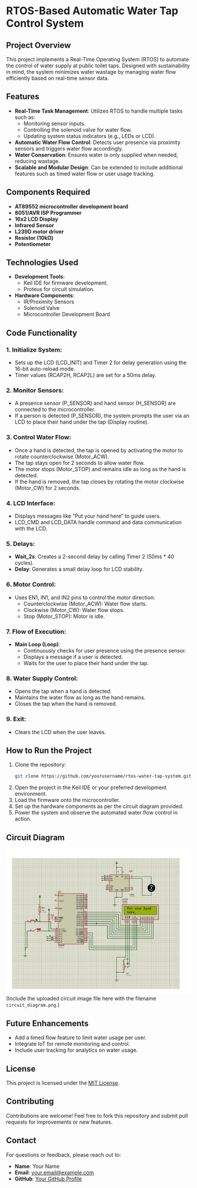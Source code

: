# RTOS-Based Automatic Water Tap Control System

## Project Overview
This project implements a Real-Time Operating System (RTOS) to automate the control of water supply at public toilet taps. Designed with sustainability in mind, the system minimizes water wastage by managing water flow efficiently based on real-time sensor data.

## Features
- **Real-Time Task Management**: Utilizes RTOS to handle multiple tasks such as:
  - Monitoring sensor inputs.
  - Controlling the solenoid valve for water flow.
  - Updating system status indicators (e.g., LEDs or LCD).
- **Automatic Water Flow Control**: Detects user presence via proximity sensors and triggers water flow accordingly.
- **Water Conservation**: Ensures water is only supplied when needed, reducing wastage.
- **Scalable and Modular Design**: Can be extended to include additional features such as timed water flow or user usage tracking.

## Components Required
- **AT89S52 microcontroller development board**
- **8051/AVR ISP Programmer**
- **16x2 LCD Display**
- **Infrared Sensor**
- **L239D motor driver**
- **Resistor (10kΩ)**
- **Potentiometer**

## Technologies Used
- **Development Tools**:
  - Keil IDE for firmware development.
  - Proteus for circuit simulation.
- **Hardware Components**:
  - IR/Proximity Sensors
  - Solenoid Valve
  - Microcontroller Development Board

## Code Functionality
### 1. Initialize System:
- Sets up the LCD (LCD_INIT) and Timer 2 for delay generation using the 16-bit auto-reload mode.
- Timer values (RCAP2H, RCAP2L) are set for a 50ms delay.

### 2. Monitor Sensors:
- A presence sensor (P_SENSOR) and hand sensor (H_SENSOR) are connected to the microcontroller.
- If a person is detected (P_SENSOR), the system prompts the user via an LCD to place their hand under the tap (Display routine).

### 3. Control Water Flow:
- Once a hand is detected, the tap is opened by activating the motor to rotate counterclockwise (Motor_ACW).
- The tap stays open for 2 seconds to allow water flow.
- The motor stops (Motor_STOP) and remains idle as long as the hand is detected.
- If the hand is removed, the tap closes by rotating the motor clockwise (Motor_CW) for 2 seconds.

### 4. LCD Interface:
- Displays messages like “Put your hand here” to guide users.
- LCD_CMD and LCD_DATA handle command and data communication with the LCD.

### 5. Delays:
- **Wait_2s**: Creates a 2-second delay by calling Timer 2 (50ms * 40 cycles).
- **Delay**: Generates a small delay loop for LCD stability.

### 6. Motor Control:
- Uses EN1, IN1, and IN2 pins to control the motor direction:
  - Counterclockwise (Motor_ACW): Water flow starts.
  - Clockwise (Motor_CW): Water flow stops.
  - Stop (Motor_STOP): Motor is idle.

### 7. Flow of Execution:
- **Main Loop (Loop)**:
  - Continuously checks for user presence using the presence sensor.
  - Displays a message if a user is detected.
  - Waits for the user to place their hand under the tap.

### 8. Water Supply Control:
- Opens the tap when a hand is detected.
- Maintains the water flow as long as the hand remains.
- Closes the tap when the hand is removed.

### 9. Exit:
- Clears the LCD when the user leaves.

## How to Run the Project
1. Clone the repository:
   ```bash
   git clone https://github.com/yourusername/rtos-water-tap-system.git
   ```
2. Open the project in the Keil IDE or your preferred development environment.
3. Load the firmware onto the microcontroller.
4. Set up the hardware components as per the circuit diagram provided.
5. Power the system and observe the automated water flow control in action.

## Circuit Diagram
![Circuit Diagram](circuit_diagram.png)
(Include the uploaded circuit image file here with the filename `circuit_diagram.png`.)

## Future Enhancements
- Add a timed flow feature to limit water usage per user.
- Integrate IoT for remote monitoring and control.
- Include user tracking for analytics on water usage.

## License
This project is licensed under the [MIT License](LICENSE).

## Contributing
Contributions are welcome! Feel free to fork this repository and submit pull requests for improvements or new features.

## Contact
For questions or feedback, please reach out to:
- **Name**: Your Name
- **Email**: your.email@example.com
- **GitHub**: [Your GitHub Profile](https://github.com/yourusername)
